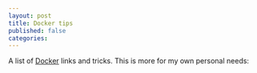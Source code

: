 ```yaml
---
layout: post
title: Docker tips
published: false
categories:
---
```


A list of [Docker](https://www.docker.com/) links and tricks. This is more for my own personal needs:
